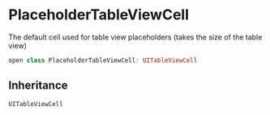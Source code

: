 # PlaceholderTableViewCell

The default cell used for table view placeholders (takes the size of the table view)

``` swift
open class PlaceholderTableViewCell: UITableViewCell 
```

## Inheritance

`UITableViewCell`
